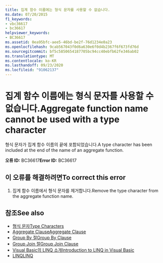```yaml
---
title: 집계 함수 이름에는 형식 문자를 사용할 수 없습니다.
ms.date: 07/20/2015
f1_keywords:
- vbc36617
- bc36617
helpviewer_keywords:
- BC36617
ms.assetid: 0ea95bfc-aee5-46bd-be2f-76d1234e0a23
ms.openlocfilehash: 9cab567043f0d6a630e6f0d4b2367f6f673fd76d
ms.sourcegitcommit: bf5c5850654187705bc94cc40ebfb62fe346ab02
ms.translationtype: MT
ms.contentlocale: ko-KR
ms.lasthandoff: 09/23/2020
ms.locfileid: "91062137"
---
```

# <a name="aggregate-function-name-cannot-be-used-with-a-type-character"></a><span data-ttu-id="5c701-102">집계 함수 이름에는 형식 문자를 사용할 수 없습니다.</span><span class="sxs-lookup"><span data-stu-id="5c701-102">Aggregate function name cannot be used with a type character</span></span>

<span data-ttu-id="5c701-103">형식 문자가 집계 함수 이름의 끝에 포함되었습니다.</span><span class="sxs-lookup"><span data-stu-id="5c701-103">A type character has been included at the end of the name of an aggregate function.</span></span>  
  
 <span data-ttu-id="5c701-104">**오류 ID:** BC36617</span><span class="sxs-lookup"><span data-stu-id="5c701-104">**Error ID:** BC36617</span></span>  
  
## <a name="to-correct-this-error"></a><span data-ttu-id="5c701-105">이 오류를 해결하려면</span><span class="sxs-lookup"><span data-stu-id="5c701-105">To correct this error</span></span>  
  
1. <span data-ttu-id="5c701-106">집계 함수 이름에서 형식 문자를 제거합니다.</span><span class="sxs-lookup"><span data-stu-id="5c701-106">Remove the type character from the aggregate function name.</span></span>  
  
## <a name="see-also"></a><span data-ttu-id="5c701-107">참조</span><span class="sxs-lookup"><span data-stu-id="5c701-107">See also</span></span>

- [<span data-ttu-id="5c701-108">형식 문자</span><span class="sxs-lookup"><span data-stu-id="5c701-108">Type Characters</span></span>](../programming-guide/language-features/data-types/type-characters.md)
- [<span data-ttu-id="5c701-109">Aggregate Clause</span><span class="sxs-lookup"><span data-stu-id="5c701-109">Aggregate Clause</span></span>](../language-reference/queries/aggregate-clause.md)
- [<span data-ttu-id="5c701-110">Group By 절</span><span class="sxs-lookup"><span data-stu-id="5c701-110">Group By Clause</span></span>](../language-reference/queries/group-by-clause.md)
- [<span data-ttu-id="5c701-111">Group Join 절</span><span class="sxs-lookup"><span data-stu-id="5c701-111">Group Join Clause</span></span>](../language-reference/queries/group-join-clause.md)
- [<span data-ttu-id="5c701-112">Visual Basic의 LINQ 소개</span><span class="sxs-lookup"><span data-stu-id="5c701-112">Introduction to LINQ in Visual Basic</span></span>](../programming-guide/language-features/linq/introduction-to-linq.md)
- [<span data-ttu-id="5c701-113">LINQ</span><span class="sxs-lookup"><span data-stu-id="5c701-113">LINQ</span></span>](../programming-guide/language-features/linq/index.md)
